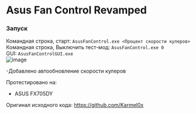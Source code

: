 # Asus Fan Control Revamped

### Запуск
Командная строка, старт: `AsusFanControl.exe <Процент скорости кулеров>`  
Командная строка, Выключить тест-мод: `AsusFanControl.exe 0`  
GUI: `AsusFanControlGUI.exe`  
![image](https://github.com/Dorlander/AsusFanControl-Revamped/assets/61416392/14e661a7-b63f-486a-9000-c276d9a3de74)

-Добавлено автообновление скорости кулеров

Протестировано на: 
- ASUS FX705DY

Оригинал исходного кода: https://github.com/Karmel0x
